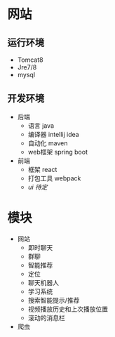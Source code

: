 # 网站
## 运行环境
* Tomcat8
* Jre7/8
* mysql

## 开发环境
* 后端
  * 语言 java
  * 编译器 intellij idea
  * 自动化 maven
  * web框架 spring boot
* 前端
  * 框架 react
  * 打包工具 webpack
  * _ui 待定_

# 模块
* 网站
   * 即时聊天
   * 群聊
   * 智能推荐
   * 定位
   * 聊天机器人
   * 学习系统
   * 搜索智能提示/推荐
   * 视频播放历史和上次播放位置
   * 滚动的消息栏
* 爬虫
